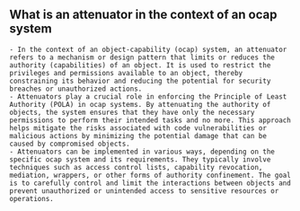 ## What is an attenuator in the context of an ocap system
	- In the context of an object-capability (ocap) system, an attenuator refers to a mechanism or design pattern that limits or reduces the authority (capabilities) of an object. It is used to restrict the privileges and permissions available to an object, thereby constraining its behavior and reducing the potential for security breaches or unauthorized actions.
	- Attenuators play a crucial role in enforcing the Principle of Least Authority (POLA) in ocap systems. By attenuating the authority of objects, the system ensures that they have only the necessary permissions to perform their intended tasks and no more. This approach helps mitigate the risks associated with code vulnerabilities or malicious actions by minimizing the potential damage that can be caused by compromised objects.
	- Attenuators can be implemented in various ways, depending on the specific ocap system and its requirements. They typically involve techniques such as access control lists, capability revocation, mediation, wrappers, or other forms of authority confinement. The goal is to carefully control and limit the interactions between objects and prevent unauthorized or unintended access to sensitive resources or operations.